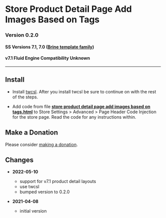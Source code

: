 # Store Product Detail Page Add Images Based on Tags

### Version 0.2.0

#### SS Versions 7.1, 7.0 ([Brine template family][1])

#### v7.1 Fluid Engine Compatibility Unknown

---

## Install

* Install [twcsl][2]. After you install twcsl be sure to continue on with the
  rest of the steps.
  
* Add code from file
  **[store product detail page add images based on tags.html][3]** to
  Store Settings > Advanced > Page Header Code Injection for the store page.
  Read the code for any instructions within.

## Make a Donation

Please consider [making a donation][4].

## Changes

* **2022-05-10**

  * support for v7.1 product detail layouts
  * use twcsl
  * bumped version to 0.2.0
  
* **2021-04-08**

  * initial version

[1]: https://support.squarespace.com/hc/en-us/articles/212512738-Brine-template-family
[2]: https://github.com/tomsWebConsulting/twcsl#install-options
[3]: store%20product%20detail%20page%20add%20images%20based%20on%20tags.html#L1
[4]: https://github.com/tomsWebConsulting/twcsl#make-a-donation
